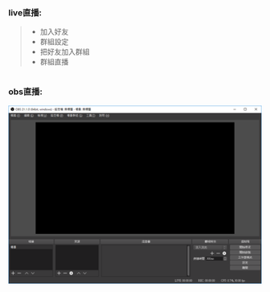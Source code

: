 ### live直播:

>* 加入好友
>* 群組設定
>* 把好友加入群組
>* 群組直播

```

```
### obs直播:

![我的obs](pic/obs1.png)
```

```

